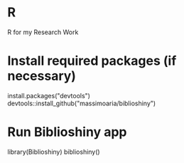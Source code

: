 # R
R for my Research Work
# Install required packages (if necessary)
install.packages("devtools")
devtools::install_github("massimoaria/biblioshiny")

# Run Biblioshiny app
library(Biblioshiny)
biblioshiny()
